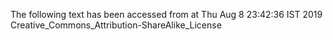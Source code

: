 The following text has been accessed from at Thu Aug 8 23:42:36 IST 2019
Creative_Commons_Attribution-ShareAlike_License

